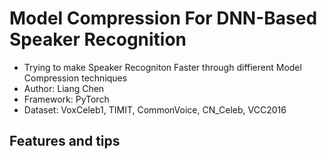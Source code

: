 # Model Compression For DNN-Based Speaker Recognition
* Trying to make Speaker Recogniton Faster through diffierent Model Compression techniques
* Author: Liang Chen
* Framework: PyTorch
* Dataset: VoxCeleb1, TIMIT, CommonVoice, CN_Celeb, VCC2016

## Features and tips
